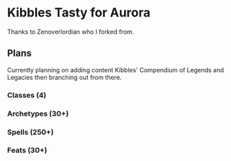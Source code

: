 # Kibbles Tasty for Aurora

Thanks to Zenoverlordian who I forked from.

## Plans
Currently planning on adding content Kibbles' Compendium of Legends and Legacies then branching out from there.

### Classes (4)
### Archetypes (30+)
### Spells (250+)
### Feats (30+)
